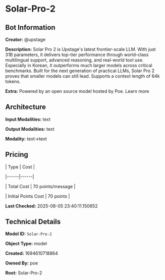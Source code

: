 # Solar-Pro-2

## Bot Information

**Creator:** @upstage

**Description:** Solar Pro 2 is Upstage's latest frontier-scale LLM. With just 31B parameters, it delivers top-tier performance through world-class multilingual support, advanced reasoning, and real-world tool use. Especially in Korean, it outperforms much larger models across critical benchmarks. Built for the next generation of practical LLMs, Solar Pro 2 proves that smaller models can still lead. Supports a context length of 64k tokens.

**Extra:** Powered by an open source model hosted by Poe. Learn more


## Architecture

**Input Modalities:** text

**Output Modalities:** text

**Modality:** text->text


## Pricing

| Type | Cost |

|------|------|

| Total Cost | 70 points/message |

| Initial Points Cost | 70 points |


**Last Checked:** 2025-08-05 23:40:11.150652


## Technical Details

**Model ID:** `Solar-Pro-2`

**Object Type:** model

**Created:** 1694610718864

**Owned By:** poe

**Root:** Solar-Pro-2
